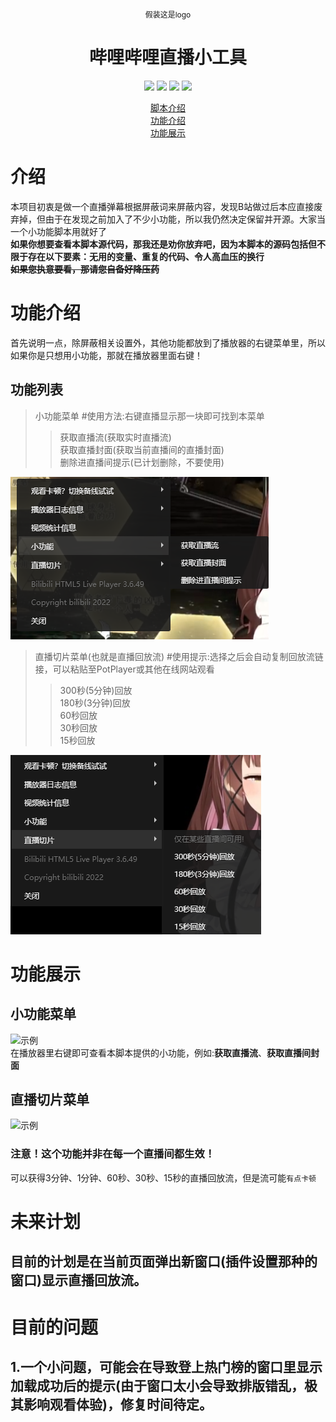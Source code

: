 <p style="font-size:12px" align="center">假装这是logo</p>
<h1 align="center" dir="auto">哔哩哔哩直播小工具</h1>
<p align="center" dir="auto">
  <a><img src="https://img.shields.io/github/stars/isma123HH/bilibili_live-assistant.svg"></img> <img src="https://img.shields.io/github/forks/isma123HH/bilibili_live-assistant.svg"></img> <img src="https://img.shields.io/github/issues/isma123HH/bilibili_live-assistant.svg"></img> <img src="https://img.shields.io/github/license/isma123HH/bilibili_live-assistant.svg"></img></a>
</p>
<p align="center" dir="auto">
  <a href="#介绍">脚本介绍</a>
  <br>
  <a href="#功能介绍">功能介绍</a>
  <br>
  <a href="#功能展示">功能展示</a>
</p>

# 介绍
本项目初衷是做一个直播弹幕根据屏蔽词来屏蔽内容，发现B站做过后本应直接废弃掉，但由于在发现之前加入了不少小功能，所以我仍然决定保留并开源。大家当一个小功能脚本用就好了<br>
<b>如果你想要查看本脚本源代码，那我还是劝你放弃吧，因为本脚本的源码包括但不限于存在以下要素：无用的变量、重复的代码、令人高血压的换行</b><br>
<del><b>如果您执意要看，那请您自备好降压药</b></del>
# 功能介绍
首先说明一点，除屏蔽相关设置外，其他功能都放到了播放器的右键菜单里，所以如果你是只想用小功能，那就在播放器里面右键！
<br>
## 功能列表
>小功能菜单 #使用方法:右键直播显示那一块即可找到本菜单
>>获取直播流(获取实时直播流)<br>
>>获取直播封面(获取当前直播间的直播封面)<br>
>>删除进直播间提示(已计划删除，不要使用)<br>
<img src="assets/QQ截图20220518233134.png" />

>直播切片菜单(也就是直播回放流) #使用提示:选择之后会自动复制回放流链接，可以粘贴至PotPlayer或其他在线网站观看
>>300秒(5分钟)回放<br>
>>180秒(3分钟)回放<br>
>>60秒回放<br>
>>30秒回放<br>
>>15秒回放<br>
<img src="assets/QQ截图20220518233312.png" />

# 功能展示
## 小功能菜单
<img src="assets/Desktop 2022.05.18 - 21.41.02.05_1.gif" alt="示例" /><br>
在播放器里右键即可查看本脚本提供的小功能，例如:<b>获取直播流</b>、<b>获取直播间封面</b>
<br>
## 直播切片菜单
<img src="assets/Desktop 2022.05.18 - 21.41.02.05_2.gif" alt="示例" /><br>
### 注意！这个功能并非在每一个直播间都生效！
可以获得3分钟、1分钟、60秒、30秒、15秒的直播回放流，但是流可能`有点卡顿`

# 未来计划
## 目前的计划是在当前页面弹出新窗口(插件设置那种的窗口)显示直播回放流。

# 目前的问题
## 1.一个小问题，可能会在导致登上热门榜的窗口里显示加载成功后的提示(由于窗口太小会导致排版错乱，极其影响观看体验)，修复时间待定。
